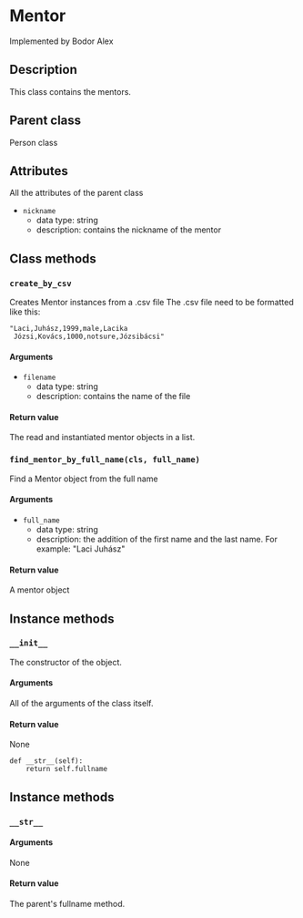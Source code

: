 # Mentor

Implemented by Bodor Alex

## Description
This class contains the mentors.

## Parent class
Person class

## Attributes

All the attributes of the parent class

* ```nickname```
    * data type: string
    * description: contains the nickname of the mentor

## Class methods

### ```create_by_csv```

Creates Mentor instances from a .csv file
The .csv file need to be formatted like this:

    "Laci,Juhász,1999,male,Lacika
     Józsi,Kovács,1000,notsure,Józsibácsi"

#### Arguments
* ```filename```
    * data type: string
    * description: contains the name of the file

#### Return value

The read and instantiated mentor objects in a list. 

### ```find_mentor_by_full_name(cls, full_name)```

Find a Mentor object from the full name

#### Arguments

* ```full_name```
    * data type: string
    * description: the addition of the first name and the last name. For example: "Laci Juhász"

#### Return value

A mentor object


## Instance methods

### ```__init__```
The constructor of the object.

#### Arguments

All of the arguments of the class itself.

#### Return value
None

    def __str__(self):
        return self.fullname

## Instance methods

### ```__str__```


#### Arguments

None

#### Return value

The parent's fullname method.